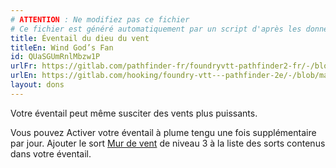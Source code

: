 ```yaml
---
# ATTENTION : Ne modifiez pas ce fichier
# Ce fichier est généré automatiquement par un script d'après les données du module Foundry VTT officiel et de sa traduction
title: Éventail du dieu du vent
titleEn: Wind God’s Fan
id: QUaSGUmRnlMbzw1P
urlFr: https://gitlab.com/pathfinder-fr/foundryvtt-pathfinder2-fr/-/blob/master/data/feats/QUaSGUmRnlMbzw1P.htm
urlEn: https://gitlab.com/hooking/foundry-vtt---pathfinder-2e/-/blob/master/packs/data/feats.db/wind-god's-fan.json
layout: dons
---
```

Votre éventail peut même susciter des vents plus puissants.

Vous pouvez Activer votre éventail à plume tengu une fois supplémentaire par jour. Ajouter le sort [Mur de vent](../sorts/mur-de-vent.html) de niveau 3 à la liste des sorts contenus dans votre éventail.
